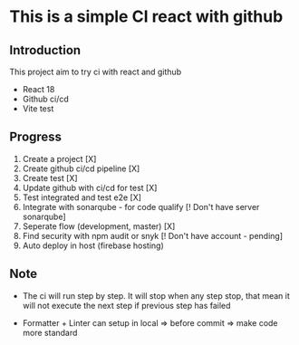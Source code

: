 # This is a simple CI react with github

## Introduction

This project aim to try ci with react and github

- React 18
- Github ci/cd
- Vite test

## Progress

1. Create a project [X]
2. Create github ci/cd pipeline [X]
3. Create test [X]
4. Update github with ci/cd for test [X]
5. Test integrated and test e2e [X]
6. Integrate with sonarqube - for code qualify [! Don't have server sonarqube]
7. Seperate flow (development, master) [X]
8. Find security with npm audit or snyk [! Don't have account - pending]
9. Auto deploy in host (firebase hosting)

## Note

- The ci will run step by step. It will stop when any step stop, that mean it will not
  execute the next step if previous step has failed

- Formatter + Linter can setup in local => before commit => make code more standard
